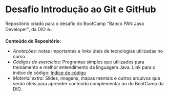 # Desafio Introdução ao Git e GitHub
Repositório criado para o desafio do BootCamp "Banco PAN Java Developer", da DIO :coffee:.

**Conteúdo do Repositório:**

 - _Anotações:_ notas importantes e links úteis de tecnologias utilizadas no curso.
 - _Códigos de exercícios:_ Programas simples que utilizados para treinamento e melhor entendimento da linguagem Java. Link para o índice de código: [Indice de código](https://github.com/NekoYasha7/Desafio-java-bootcamp-DIO/blob/master/codigos/indice.md)
 - _Material extra:_ Slides, imagens, mapas mentais e outros arquivos que serão úteis para aprender conteúdo complementar ao do BootCamp da DIO.

